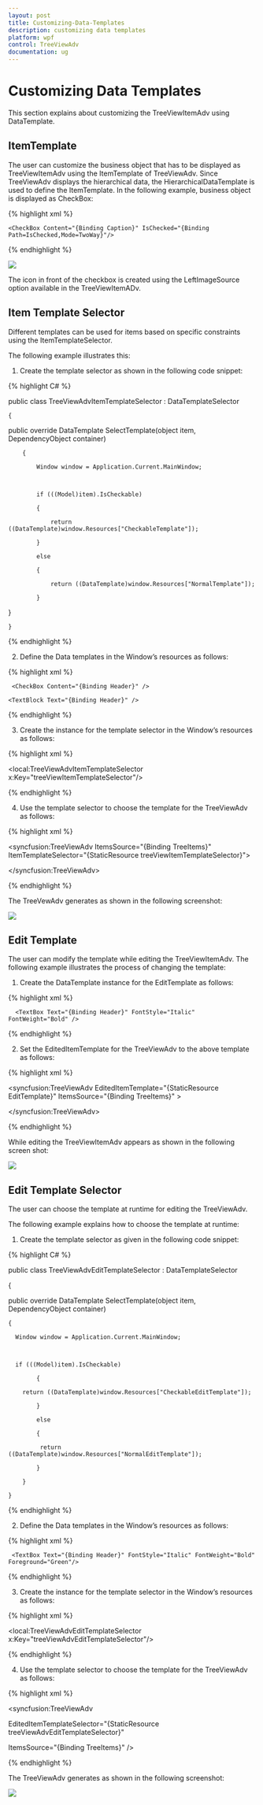 ```yaml
---
layout: post
title: Customizing-Data-Templates
description: customizing data templates
platform: wpf
control: TreeViewAdv
documentation: ug
---
```


# Customizing Data Templates

This section explains about customizing the TreeViewItemAdv using DataTemplate.

## ItemTemplate 

The user can customize the business object that has to be displayed as TreeViewItemAdv using the ItemTemplate of TreeViewAdv. Since TreeViewAdv displays the hierarchical data, the HierarchicalDataTemplate is used to define the ItemTemplate. In the following example, business object is displayed as CheckBox:



{% highlight xml %}

<HierarchicalDataTemplate ItemsSource="{Binding Models}">



    <CheckBox Content="{Binding Caption}" IsChecked="{Binding 			Path=IsChecked,Mode=TwoWay}"/>



</HierarchicalDataTemplate>

{% endhighlight %}



![](Customizing-Data-Templates_images/Customizing-Data-Templates_img1.png)


The icon in front of the checkbox is created using the LeftImageSource option available in the TreeViewItemADv.



## Item Template Selector

Different templates can be used for items based on specific constraints using the ItemTemplateSelector. 

The following example illustrates this:

1. Create the template selector as shown in the following code snippet:



{% highlight C# %}

public class TreeViewAdvItemTemplateSelector : DataTemplateSelector

    {

 public override DataTemplate SelectTemplate(object item, 			DependencyObject container)

        {

            Window window = Application.Current.MainWindow;



            if (((Model)item).IsCheckable)

            {

                return ((DataTemplate)window.Resources["CheckableTemplate"]);

            }

            else 

            {

                return ((DataTemplate)window.Resources["NormalTemplate"]);

            }     

}

    }



{% endhighlight %}



2. Define the Data templates in the Window’s resources as follows:



{% highlight xml %}

<HierarchicalDataTemplate ItemsSource="{Binding SubItems}" 		x:Key="CheckableTemplate">



     <CheckBox Content="{Binding Header}" />



</HierarchicalDataTemplate>



<HierarchicalDataTemplate ItemsSource="{Binding SubItems}" 						x:Key="NormalTemplate">



    <TextBlock Text="{Binding Header}" />



</HierarchicalDataTemplate>

{% endhighlight %}



3.  Create the instance for the template selector in the Window’s resources as follows:



{% highlight xml %}

<local:TreeViewAdvItemTemplateSelector x:Key="treeViewItemTemplateSelector"/>


{% endhighlight %}


4. Use the template selector to choose the template for the TreeViewAdv as follows:



{% highlight xml %}

<syncfusion:TreeViewAdv ItemsSource="{Binding TreeItems}" 		ItemTemplateSelector="{StaticResource treeViewItemTemplateSelector}">           

</syncfusion:TreeViewAdv>

{% endhighlight %}

The TreeVewAdv generates as shown in the following screenshot:



![](Customizing-Data-Templates_images/Customizing-Data-Templates_img2.png)


## Edit Template

The user can modify the template while editing the TreeViewItemAdv. The following example illustrates the process of changing the template:

1. Create the DataTemplate instance for the EditTemplate as follows: 



{% highlight xml %}

<DataTemplate x:Key="EditTemplate">



      <TextBox Text="{Binding Header}" FontStyle="Italic" 				FontWeight="Bold" />



</DataTemplate>


{% endhighlight %}


2. Set the EditedItemTemplate for the TreeViewAdv to the above template as follows:


{% highlight xml %}

<syncfusion:TreeViewAdv EditedItemTemplate="{StaticResource EditTemplate}" ItemsSource="{Binding TreeItems}" >

</syncfusion:TreeViewAdv>


{% endhighlight %}


While editing the TreeViewItemAdv appears as shown in the following screen shot:



![](Customizing-Data-Templates_images/Customizing-Data-Templates_img3.png)




## Edit Template Selector

The user can choose the template at runtime for editing the TreeViewAdv. 

The following example explains how to choose the template at runtime:

1. Create the template selector as given in the following code snippet:



{% highlight C# %}

public class TreeViewAdvEditTemplateSelector : DataTemplateSelector

  {

  public override DataTemplate SelectTemplate(object item, 					DependencyObject container)

    {

      Window window = Application.Current.MainWindow;



      if (((Model)item).IsCheckable)

            {

      	return ((DataTemplate)window.Resources["CheckableEditTemplate"]);

            }

            else

            {

             return ((DataTemplate)window.Resources["NormalEditTemplate"]);

            }

        }

    }

{% endhighlight %}



2. Define the Data templates in the Window’s resources as follows:



{% highlight xml %}

<DataTemplate  x:Key="CheckableEditTemplate">

  <TextBox Text="{Binding Header}" FontStyle="Italic" 		FontWeight="Bold" Foreground="Blue"/>

</DataTemplate>



<DataTemplate  x:Key="NormalEditTemplate">

     <TextBox Text="{Binding Header}" FontStyle="Italic" FontWeight="Bold" 	Foreground="Green"/>

</DataTemplate>

{% endhighlight %}



3.  Create the instance for the template selector in the Window’s resources as follows:



{% highlight xml %}

<local:TreeViewAdvEditTemplateSelector x:Key="treeViewAdvEditTemplateSelector"/>

{% endhighlight %}



4. Use the template selector to choose the template for the TreeViewAdv as follows:



{% highlight xml %}

<syncfusion:TreeViewAdv 

EditedItemTemplateSelector="{StaticResource treeViewAdvEditTemplateSelector}"

ItemsSource="{Binding TreeItems}" />           

{% endhighlight %}

The TreeViewAdv generates as shown in the following screenshot:



![](Customizing-Data-Templates_images/Customizing-Data-Templates_img4.png)




